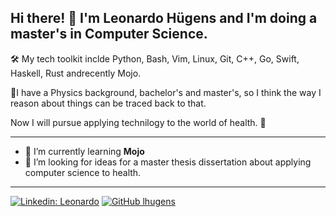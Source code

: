 ## Hi there! 👋 I'm Leonardo Hügens and I'm doing a master's in Computer Science.

🛠️ My tech toolkit inclde Python, Bash, Vim, Linux, Git, C++, Go, Swift, Haskell, Rust andrecently Mojo.

🧠I have a Physics background, bachelor's and master's, so I think the way I reason about things can be traced back to that.

Now I will pursue applying technilogy to the world of health. 🌟

---

- 🌱 I’m currently learning **Mojo**
- 🤔 I’m looking for ideas for a master thesis dissertation about applying computer science to health.

---

[![Linkedin: Leonardo](https://img.shields.io/badge/-Ghazi-blue?style=flat-square&logo=Linkedin&logoColor=white&link=https://www.linkedin.com/in/ghazi-khan/)](https://www.linkedin.com/in/leonardohugens/)
[![GitHub lhugens](https://img.shields.io/github/followers/gkhan205?label=follow&style=social)](https://github.com/lhugens)
